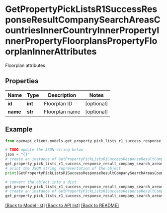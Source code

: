 # GetPropertyPickListsR1SuccessResponseResultCompanySearchAreasCountriesInnerCountryInnerPropertyInnerPropertyFloorplansPropertyFloorplanInnerAttributes

Floorplan attributes

## Properties

Name | Type | Description | Notes
------------ | ------------- | ------------- | -------------
**id** | **int** | Floorplan ID | [optional] 
**name** | **str** | Floorplan name | [optional] 

## Example

```python
from openapi_client.models.get_property_pick_lists_r1_success_response_result_company_search_areas_countries_inner_country_inner_property_inner_property_floorplans_property_floorplan_inner_attributes import GetPropertyPickListsR1SuccessResponseResultCompanySearchAreasCountriesInnerCountryInnerPropertyInnerPropertyFloorplansPropertyFloorplanInnerAttributes

# TODO update the JSON string below
json = "{}"
# create an instance of GetPropertyPickListsR1SuccessResponseResultCompanySearchAreasCountriesInnerCountryInnerPropertyInnerPropertyFloorplansPropertyFloorplanInnerAttributes from a JSON string
get_property_pick_lists_r1_success_response_result_company_search_areas_countries_inner_country_inner_property_inner_property_floorplans_property_floorplan_inner_attributes_instance = GetPropertyPickListsR1SuccessResponseResultCompanySearchAreasCountriesInnerCountryInnerPropertyInnerPropertyFloorplansPropertyFloorplanInnerAttributes.from_json(json)
# print the JSON string representation of the object
print(GetPropertyPickListsR1SuccessResponseResultCompanySearchAreasCountriesInnerCountryInnerPropertyInnerPropertyFloorplansPropertyFloorplanInnerAttributes.to_json())

# convert the object into a dict
get_property_pick_lists_r1_success_response_result_company_search_areas_countries_inner_country_inner_property_inner_property_floorplans_property_floorplan_inner_attributes_dict = get_property_pick_lists_r1_success_response_result_company_search_areas_countries_inner_country_inner_property_inner_property_floorplans_property_floorplan_inner_attributes_instance.to_dict()
# create an instance of GetPropertyPickListsR1SuccessResponseResultCompanySearchAreasCountriesInnerCountryInnerPropertyInnerPropertyFloorplansPropertyFloorplanInnerAttributes from a dict
get_property_pick_lists_r1_success_response_result_company_search_areas_countries_inner_country_inner_property_inner_property_floorplans_property_floorplan_inner_attributes_from_dict = GetPropertyPickListsR1SuccessResponseResultCompanySearchAreasCountriesInnerCountryInnerPropertyInnerPropertyFloorplansPropertyFloorplanInnerAttributes.from_dict(get_property_pick_lists_r1_success_response_result_company_search_areas_countries_inner_country_inner_property_inner_property_floorplans_property_floorplan_inner_attributes_dict)
```
[[Back to Model list]](../README.md#documentation-for-models) [[Back to API list]](../README.md#documentation-for-api-endpoints) [[Back to README]](../README.md)


